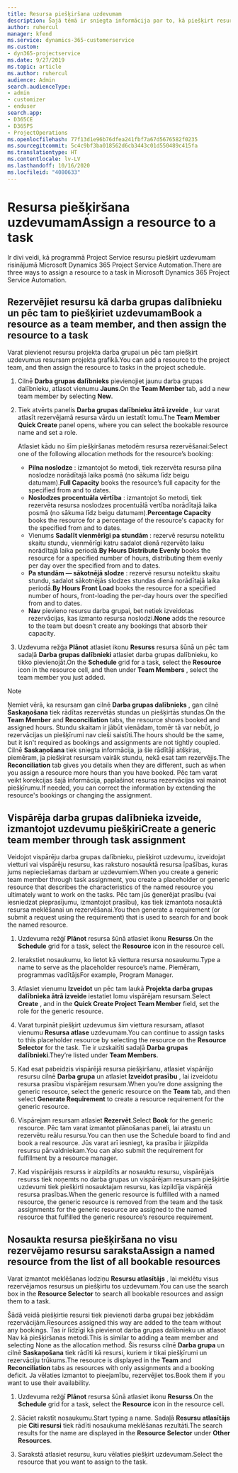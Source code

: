 ```yaml
---
title: Resursa piešķiršana uzdevumam
description: Šajā tēmā ir sniegta informācija par to, kā piešķirt resursus uzdevumiem.
author: ruhercul
manager: kfend
ms.service: dynamics-365-customerservice
ms.custom:
- dyn365-projectservice
ms.date: 9/27/2019
ms.topic: article
ms.author: ruhercul
audience: Admin
search.audienceType:
- admin
- customizer
- enduser
search.app:
- D365CE
- D365PS
- ProjectOperations
ms.openlocfilehash: 77f13d1e96b76dfea241fbf7a67d5676582f0235
ms.sourcegitcommit: 5c4c9bf3ba018562d6cb3443c01d550489c415fa
ms.translationtype: HT
ms.contentlocale: lv-LV
ms.lasthandoff: 10/16/2020
ms.locfileid: "4080633"
---
```

# <a name="assign-a-resource-to-a-task"></a><span data-ttu-id="25c9b-103">Resursa piešķiršana uzdevumam</span><span class="sxs-lookup"><span data-stu-id="25c9b-103">Assign a resource to a task</span></span>

<span data-ttu-id="25c9b-104">Ir divi veidi, kā programmā Project Service resursu piešķirt uzdevumam risinājumā Microsoft Dynamics 365 Project Service Automation.</span><span class="sxs-lookup"><span data-stu-id="25c9b-104">There are three ways to assign a resource to a task in Microsoft Dynamics 365 Project Service Automation.</span></span>

## <a name="book-a-resource-as-a-team-member-and-then-assign-the-resource-to-a-task"></a><span data-ttu-id="25c9b-105">Rezervējiet resursu kā darba grupas dalībnieku un pēc tam to piešķiriet uzdevumam</span><span class="sxs-lookup"><span data-stu-id="25c9b-105">Book a resource as a team member, and then assign the resource to a task</span></span>

<span data-ttu-id="25c9b-106">Varat pievienot resursu projekta darba grupai un pēc tam piešķirt uzdevumus resursam projekta grafikā.</span><span class="sxs-lookup"><span data-stu-id="25c9b-106">You can add a resource to the project team, and then assign the resource to tasks in the project schedule.</span></span>

1. <span data-ttu-id="25c9b-107">Cilnē **Darba grupas dalībnieks** pievienojiet jaunu darba grupas dalībnieku, atlasot vienumu **Jauns**.</span><span class="sxs-lookup"><span data-stu-id="25c9b-107">On the **Team Member** tab, add a new team member by selecting **New**.</span></span> 

2. <span data-ttu-id="25c9b-108">Tiek atvērts panelis **Darba grupas dalībnieku ātrā izveide** , kur varat atlasīt rezervējamā resursa vārdu un iestatīt lomu.</span><span class="sxs-lookup"><span data-stu-id="25c9b-108">The **Team Member Quick Create** panel opens, where you can select the bookable resource name and set a role.</span></span> 

    <span data-ttu-id="25c9b-109">Atlasiet kādu no šīm piešķiršanas metodēm resursa rezervēšanai:</span><span class="sxs-lookup"><span data-stu-id="25c9b-109">Select one of the following allocation methods for the resource’s booking:</span></span>

    - <span data-ttu-id="25c9b-110">**Pilna noslodze** : izmantojot šo metodi, tiek rezervēta resursa pilna noslodze norādītajā laika posmā (no sākuma līdz beigu datumam).</span><span class="sxs-lookup"><span data-stu-id="25c9b-110">**Full Capacity** books the resource’s full capacity for the specified from and to dates.</span></span>
    - <span data-ttu-id="25c9b-111">**Noslodzes procentuāla vērtība** : izmantojot šo metodi, tiek rezervēta resursa noslodzes procentuālā vertība norādītajā laika posmā (no sākuma līdz beigu datumam).</span><span class="sxs-lookup"><span data-stu-id="25c9b-111">**Percentage Capacity** books the resource for a percentage of the resource's capacity for the specified from and to dates.</span></span>
    - <span data-ttu-id="25c9b-112">Vienums **Sadalīt vienmērīgi pa stundām** : rezervē resursu noteiktu skaitu stundu, vienmērīgi katru sadalot dienā rezervēto laiku norādītajā laika periodā.</span><span class="sxs-lookup"><span data-stu-id="25c9b-112">**By Hours Distribute Evenly** books the resource for a specified number of hours, distributing them evenly per day over the specified from and to dates.</span></span>
    - <span data-ttu-id="25c9b-113">**Pa stundām — sākotnējā slodze** : rezervē resursu noteiktu skaitu stundu, sadalot sākotnējās slodzes stundas dienā norādītajā laika periodā.</span><span class="sxs-lookup"><span data-stu-id="25c9b-113">**By Hours Front Load** books the resource for a specified number of hours, front-loading the per-day hours over the specified from and to dates.</span></span>
    - <span data-ttu-id="25c9b-114">**Nav** pievieno resursu darba grupai, bet netiek izveidotas rezervācijas, kas izmanto resursa noslodzi.</span><span class="sxs-lookup"><span data-stu-id="25c9b-114">**None** adds the resource to the team but doesn’t create any bookings that absorb their capacity.</span></span>

3. <span data-ttu-id="25c9b-115">Uzdevuma režģa **Plānot** atlasiet ikonu **Resurss** resursa šūnā un pēc tam sadaļā **Darba grupas dalībnieki** atlasiet darba grupas dalībnieku, ko tikko pievienojāt.</span><span class="sxs-lookup"><span data-stu-id="25c9b-115">On the **Schedule** grid for a task, select the **Resource** icon in the resource cell, and then under **Team Members** , select the team member you just added.</span></span> 

> [!NOTE]
> <span data-ttu-id="25c9b-116">Ņemiet vērā, ka resursam gan cilnē **Darba grupas dalībnieks** , gan cilnē **Saskaņošana** tiek rādītas rezervētās stundas un piešķirtās stundas.</span><span class="sxs-lookup"><span data-stu-id="25c9b-116">On the **Team Member** and **Reconciliation** tabs, the resource shows booked and assigned hours.</span></span> <span data-ttu-id="25c9b-117">Stundu skaitam ir jābūt vienādam, tomēr tā var nebūt, jo rezervācijas un piešķīrumi nav cieši saistīti.</span><span class="sxs-lookup"><span data-stu-id="25c9b-117">The hours should be the same, but it isn't required as bookings and assignments are not tightly coupled.</span></span> <span data-ttu-id="25c9b-118">Cilnē **Saskaņošana** tiek sniegta informācija, ja šie rādītāji atšķiras, piemēram, ja piešķirat resursam vairāk stundu, nekā esat tam rezervējis.</span><span class="sxs-lookup"><span data-stu-id="25c9b-118">The **Reconciliation** tab gives you details when they are different, such as when you assign a resource more hours than you have booked.</span></span> <span data-ttu-id="25c9b-119">Pēc tam varat veikt korekcijas šajā informācija, paplašinot resursa rezervācijas vai mainot piešķīrumu.</span><span class="sxs-lookup"><span data-stu-id="25c9b-119">If needed, you can correct the information by extending the resource's bookings or changing the assignment.</span></span>

## <a name="create-a-generic-team-member-through-task-assignment"></a><span data-ttu-id="25c9b-120">Vispārēja darba grupas dalībnieka izveide, izmantojot uzdevumu piešķiri</span><span class="sxs-lookup"><span data-stu-id="25c9b-120">Create a generic team member through task assignment</span></span>

<span data-ttu-id="25c9b-121">Veidojot vispārēju darba grupas dalībnieku, piešķirot uzdevumu, izveidojat vietturi vai vispārēju resursu, kas raksturo nosauktā resursa īpašības, kuras jums nepieciešamas darbam ar uzdevumiem.</span><span class="sxs-lookup"><span data-stu-id="25c9b-121">When you create a generic team member through task assignment, you create a placeholder or generic resource that describes the characteristics of the named resource you ultimately want to work on the tasks.</span></span> <span data-ttu-id="25c9b-122">Pēc tam jūs ģenerējat prasību (vai iesniedzat pieprasījumu, izmantojot prasību), kas tiek izmantota nosauktā resursa meklēšanai un rezervēšanai.</span><span class="sxs-lookup"><span data-stu-id="25c9b-122">You then generate a requirement (or submit a request using the requirement) that is used to search for and book the named resource.</span></span>

1. <span data-ttu-id="25c9b-123">Uzdevuma režģī **Plānot** resursa šūnā atlasiet ikonu **Resurss**.</span><span class="sxs-lookup"><span data-stu-id="25c9b-123">On the **Schedule** grid for a task, select the **Resource** icon in the resource cell.</span></span>

2. <span data-ttu-id="25c9b-124">Ierakstiet nosaukumu, ko lietot kā viettura resursa nosaukumu.</span><span class="sxs-lookup"><span data-stu-id="25c9b-124">Type a name to serve as the placeholder resource’s name.</span></span> <span data-ttu-id="25c9b-125">Piemēram, programmas vadītājs</span><span class="sxs-lookup"><span data-stu-id="25c9b-125">For example, Program Manager.</span></span>

3. <span data-ttu-id="25c9b-126">Atlasiet vienumu **Izveidot** un pēc tam laukā **Projekta darba grupas dalībnieka ātrā izveide** iestatiet lomu vispārējam resursam.</span><span class="sxs-lookup"><span data-stu-id="25c9b-126">Select **Create** , and in the **Quick Create Project Team Member** field, set the role for the generic resource.</span></span>

4. <span data-ttu-id="25c9b-127">Varat turpināt piešķirt uzdevumus šim viettura resursam, atlasot vienumu **Resursa atlase** uzdevumam.</span><span class="sxs-lookup"><span data-stu-id="25c9b-127">You can continue to assign tasks to this placeholder resource by selecting the resource on the **Resource Selector** for the task.</span></span> <span data-ttu-id="25c9b-128">Tie ir uzskaitīti sadaļā **Darba grupas dalībnieki**.</span><span class="sxs-lookup"><span data-stu-id="25c9b-128">They’re listed under **Team Members**.</span></span>

5. <span data-ttu-id="25c9b-129">Kad esat pabeidzis vispārējā resursa piešķiršanu, atlasiet vispārējo resursu cilnē **Darba grupa** un atlasiet **Izveidot prasību** , lai izveidotu resursa prasību vispārējam resursam.</span><span class="sxs-lookup"><span data-stu-id="25c9b-129">When you’re done assigning the generic resource, select the generic resource on the **Team** tab, and then select **Generate Requirement** to create a resource requirement for the generic resource.</span></span>

6. <span data-ttu-id="25c9b-130">Vispārejam resursam atlasiet **Rezervēt**.</span><span class="sxs-lookup"><span data-stu-id="25c9b-130">Select **Book** for the generic resource.</span></span> <span data-ttu-id="25c9b-131">Pēc tam varat izmantot plānošanas paneli, lai atrastu un rezervētu reālu resursu.</span><span class="sxs-lookup"><span data-stu-id="25c9b-131">You can then use the Schedule board to find and book a real resource.</span></span> <span data-ttu-id="25c9b-132">Jūs varat arī iesniegt, ka prasība ir jāizpilda resursu pārvaldniekam.</span><span class="sxs-lookup"><span data-stu-id="25c9b-132">You can also submit the requirement for fulfillment by a resource manager.</span></span>

7. <span data-ttu-id="25c9b-133">Kad vispārējais resurss ir aizpildīts ar nosauktu resursu, vispārējais resurss tiek noņemts no darba grupas un vispārējam resursam piešķirtie uzdevumi tiek piešķirti nosauktajam resursu, kas izpildīja vispārējā resursa prasības.</span><span class="sxs-lookup"><span data-stu-id="25c9b-133">When the generic resource is fulfilled with a named resource, the generic resource is removed from the team and the task assignments for the generic resource are assigned to the named resource that fulfilled the generic resource’s resource requirement.</span></span>

## <a name="assign-a-named-resource-from-the-list-of-all-bookable-resources"></a><span data-ttu-id="25c9b-134">Nosaukta resursa piešķiršana no visu rezervējamo resursu saraksta</span><span class="sxs-lookup"><span data-stu-id="25c9b-134">Assign a named resource from the list of all bookable resources</span></span>

<span data-ttu-id="25c9b-135">Varat izmantot meklēšanas lodziņu **Resursu atlasītājs** , lai meklētu visus rezervējamos resursus un piešķirtu tos uzdevumam.</span><span class="sxs-lookup"><span data-stu-id="25c9b-135">You can use the search box in the **Resource Selector** to search all bookable resources and assign them to a task.</span></span>

<span data-ttu-id="25c9b-136">Šādā veidā piešķirtie resursi tiek pievienoti darba grupai bez jebkādām rezervācijām.</span><span class="sxs-lookup"><span data-stu-id="25c9b-136">Resources assigned this way are added to the team without any bookings.</span></span> <span data-ttu-id="25c9b-137">Tas ir līdzīgi kā pievienot darba grupas dalībnieku un atlasot Nav kā piešķiršanas metodi.</span><span class="sxs-lookup"><span data-stu-id="25c9b-137">This is similar to adding a team member and selecting None as the allocation method.</span></span> <span data-ttu-id="25c9b-138">Šis resurss cilnē **Darba grupa** un cilnē **Saskaņošana** tiek rādīti kā resursi, kuriem ir tikai piešķīrumi un rezervāciju trūkums.</span><span class="sxs-lookup"><span data-stu-id="25c9b-138">The resource is displayed in the **Team** and **Reconciliation** tabs as resources with only assignments and a booking deficit.</span></span> <span data-ttu-id="25c9b-139">Ja vēlaties izmantot to pieejamību, rezervējiet tos.</span><span class="sxs-lookup"><span data-stu-id="25c9b-139">Book them if you want to use their availability.</span></span>

1. <span data-ttu-id="25c9b-140">Uzdevuma režģī **Plānot** resursa šūnā atlasiet ikonu **Resurss**.</span><span class="sxs-lookup"><span data-stu-id="25c9b-140">On the **Schedule** grid for a task, select the **Resource** icon in the resource cell.</span></span>

2. <span data-ttu-id="25c9b-141">Sāciet rakstīt nosaukumu.</span><span class="sxs-lookup"><span data-stu-id="25c9b-141">Start typing a name.</span></span> <span data-ttu-id="25c9b-142">Sadaļā **Resursu atlasītājs** pie **Citi resursi** tiek rādīti nosaukuma meklēšanas rezultāti.</span><span class="sxs-lookup"><span data-stu-id="25c9b-142">The search results for the name are displayed in the **Resource Selector** under **Other Resources**.</span></span>

3. <span data-ttu-id="25c9b-143">Sarakstā atlasiet resursu, kuru vēlaties piešķirt uzdevumam.</span><span class="sxs-lookup"><span data-stu-id="25c9b-143">Select the resource that you want to assign to the task.</span></span>

